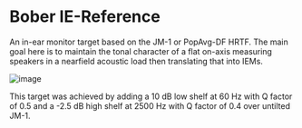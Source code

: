 # Bober IE-Reference
An in-ear monitor target based on the JM-1 or PopAvg-DF HRTF. The main goal here is to maintain the tonal character of a flat on-axis measuring speakers in a nearfield acoustic load then translating that into IEMs.

![image](https://github.com/user-attachments/assets/744df825-6a1b-4ac5-a37e-77a015830be9)

This target was achieved by adding a 10 dB low shelf at 60 Hz with Q factor of 0.5 and a -2.5 dB high shelf at 2500 Hz with Q factor of 0.4 over untilted JM-1.
